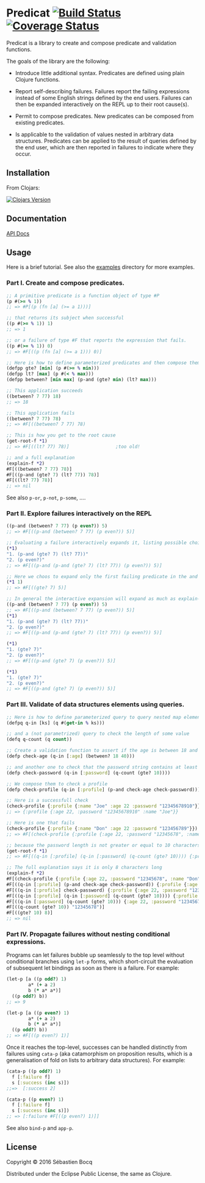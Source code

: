 # Predicat [![Build Status](https://travis-ci.org/sbocq/predicat.svg?branch=master)](https://travis-ci.org/sbocq/predicat) [![Coverage Status](https://coveralls.io/repos/sbocq/predicat/badge.svg?branch=master)](https://coveralls.io/r/sbocq/predicat?branch=master)

Predicat is a library to create and compose predicate and validation functions.

The goals of the library are the following:

- Introduce little additional syntax. Predicates are defined using
  plain Clojure functions.

- Report self-describing failures. Failures report the failing expressions
  instead of some English strings defined by the end users. Failures can then be
  expanded interactively on the REPL up to their root cause(s).

- Permit to compose predicates. New predicates can be composed from existing
  predicates.

- Is applicable to the validation of values nested in arbitrary data
  structures. Predicates can be applied to the result of queries defined by the
  end user, which are then reported in failures to indicate where they occur.

## Installation

From Clojars:

[![Clojars Version](https://clojars.org/predicat/latest-version.svg)](http://clojars.org/predicat)

## Documentation

[API Docs](http://sbocq.github.io/predicat)

## Usage

Here is a brief tutorial. See also the [examples](https://github.com/sbocq/predicat/tree/master/examples) directory for more examples.

### Part I. Create and compose predicates.

```clojure
;; A primitive predicate is a function object of type #P
(p #(>= % 1))
;; => #P[(p (fn [a] (>= a 1)))]

;; that returns its subject when successful
((p #(>= % 1)) 1)
;; => 1

;; or a failure of type #F that reports the expression that fails.
((p #(>= % 1)) 0)
;; => #F[((p (fn [a] (>= a 1))) 0)]

;; Here is how to define parameterized predicates and then compose them together.
(defpp gte? [min] (p #(>= % min)))
(defpp lt? [max] (p #(< % max)))
(defpp between? [min max] (p-and (gte? min) (lt? max)))

;; This application succeeds
((between? 7 77) 18)
;; => 18

;; This application fails
((between? 7 77) 78)
;; => #F[((between? 7 77) 78)

;; This is how you get to the root cause
(get-root-f *1)
;; => #F[((lt? 77) 78)]                 ;too old!

;; and a full explanation
(explain-f *2)
#F[((between? 7 77) 78)]
#F[((p-and (gte? 7) (lt? 77)) 78)]
#F[((lt? 77) 78)]
;; => nil
```

See also `p-or`, `p-not`, `p-some`, ....

### Part II. Explore failures interactively on the REPL

```clojure
((p-and (between? 7 77) (p even?)) 5)
;; => #F[((p-and (between? 7 77) (p even?)) 5)]

;; Evaluating a failure interactively expands it, listing possible choices if any
(*1)
"1. (p-and (gte? 7) (lt? 77))"
"2. (p even?)"
;; => #F[((p-and (p-and (gte? 7) (lt? 77)) (p even?)) 5)]

;; Here we choos to expand only the first failing predicate in the and clause
(*1 1)
;; => #F[((gte? 7) 5)]

;; In general the interactive expansion will expand as much as explain-f.
((p-and (between? 7 77) (p even?)) 5)
;; => #F[((p-and (between? 7 77) (p even?)) 5)]
(*1)
"1. (p-and (gte? 7) (lt? 77))"
"2. (p even?)"
;; => #F[((p-and (p-and (gte? 7) (lt? 77)) (p even?)) 5)]

(*1)
"1. (gte? 7)"
"2. (p even?)"
;; => #F[((p-and (gte? 7) (p even?)) 5)]

(*1)
"1. (gte? 7)"
"2. (p even?)"
;; => #F[((p-and (gte? 7) (p even?)) 5)]
```

### Part III. Validate of data structures elements using queries.

```clojure
;; Here is how to define parameterized query to query nested map elements.
(defpq q-in [ks] (q #(get-in % ks)))

;; and a (not parametrized) query to check the length of some value
(defq q-count (q count))

;; Create a validation function to assert if the age is between 18 and 40
(defp check-age (q-in [:age] (between? 18 40)))

;; and another one to check that the password string contains at least 10 chars
(defp check-password (q-in [:password] (q-count (gte? 10))))

;; We compose them to check a profile
(defp check-profile (q-in [:profile] (p-and check-age check-password)))

;; Here is a successfull check
(check-profile {:profile {:name "Joe" :age 22 :password "12345678910"}})
;; => {:profile {:age 22, :password "12345678910" :name "Joe"}}

;; Here is one that fails
(check-profile {:profile {:name "Don" :age 22 :password "123456789"}})
;; => #F[(check-profile {:profile {:age 22, :password "12345678", :name "Don"}})]

;; because the password length is not greater or equal to 10 characters
(get-root-f *1)
;; => #F[((q-in [:profile] (q-in [:password] (q-count (gte? 10)))) {:profile {:age 22, :password "12345678", :name "Don"}})]

;; The full explanation says it is only 8 characters long
(explain-f *2)
#F[(check-profile {:profile {:age 22, :password "12345678", :name "Don"}})]
#F[((q-in [:profile] (p-and check-age check-password)) {:profile {:age 22, :password "12345678", :name "Don"}})]
#F[((q-in [:profile] check-password) {:profile {:age 22, :password "12345678", :name "Don"}})]
#F[((q-in [:profile] (q-in [:password] (q-count (gte? 10)))) {:profile {:age 22, :password "12345678", :name "Don"}})]
#F[((q-in [:password] (q-count (gte? 10))) {:age 22, :password "12345678", :name "Don"})]
#F[((q-count (gte? 10)) "12345678")]
#F[((gte? 10) 8)]
;; => nil
```

### Part IV. Propagate failures without nesting conditional expressions.

Programs can let failures bubble up seamlessly to the top level without
conditional branches using `let-p` forms, which short-circuit the evaluation of
subsequent let bindings as soon as there is a failure. For example:

```clojure
(let-p [a ((p odd?) 1)
        a* (+ a 2)
        b (* a* a*)]
  ((p odd?) b))
;; => 9

(let-p [a ((p even?) 1)
        a* (+ a 2)
        b (* a* a*)]
  ((p odd?) b))
;; => #F[((p even?) 1)]

```

Once it reaches the top-level, successes can be handled distinctly from failures
using `cata-p` (aka catamorphism on proposition results, which is a
generalisation of fold on lists to arbitrary data structures). For example:

```clojure
(cata-p ((p odd?) 1)
  f [:failure f]
  s [:success (inc s)])
;;=>  [:success 2]

(cata-p ((p even?) 1)
  f [:failure f]
  s [:success (inc s)])
;; => [:failure #F[((p even?) 1)]]
```

See also `bind-p` and `app-p`.

## License

Copyright © 2016 Sébastien Bocq

Distributed under the Eclipse Public License, the same as Clojure.
